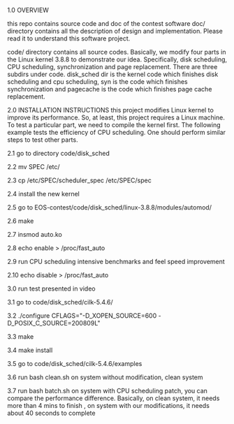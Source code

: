 1.0 OVERVIEW

this repo contains source code and doc of the contest software
doc/ directory contains all the description of design and
implementation. Please read it to understand this software project.

code/ directory contains all source codes. Basically,
we modify four parts in the Linux kernel 3.8.8 to demonstrate our
idea. Specifically, disk scheduling, CPU scheduling, synchronization
and page replacement. There are three subdirs under code.
disk\_sched dir is the kernel code which finishes disk scheduling and 
cpu scheduling, syn is the code which finishes synchronization and 
pagecache is the code which finishes page cache replacement.

2.0 INSTALLATION INSTRUCTIONS
this project modifies Linux kernel to improve its performance.
So, at least, this project requires a Linux machine. 
To test a particular part, we need to compile the kernel first.
The following example tests the efficiency of CPU scheduling.
One should perform similar steps to test other parts.

2.1 go to directory code/disk\_sched

2.2 mv SPEC /etc/

2.3 cp /etc/SPEC/scheduler\_spec 	/etc/SPEC/spec

2.4 install the new kernel

2.5 go to EOS-contest/code/disk\_sched/linux-3.8.8/modules/automod/

2.6 make 

2.7 insmod auto.ko

2.8 echo enable > /proc/fast\_auto

2.9 run CPU scheduling intensive benchmarks and feel speed improvement

2.10 echo disable > /proc/fast\_auto

3.0 run test presented in video

3.1 go to code/disk\_sched/cilk-5.4.6/

3.2 ./configure CFLAGS="-D\_XOPEN\_SOURCE=600 -D\_POSIX\_C\_SOURCE=200809L"

3.3 make

3.4 make install

3.5 go to code/disk\_sched/cilk-5.4.6/examples

3.6 run bash clean.sh on system without modification, clean system

3.7 run bash batch.sh on system with CPU scheduling patch, you can compare the 
performance difference. Basically, on clean system, it needs more than 4 mins to finish
, on system with our modifications, it needs about 40 seconds to complete
